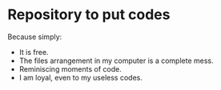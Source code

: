 # Repository to put codes
Because simply:
* It is free.
* The files arrangement in my computer is a complete mess.
* Reminiscing moments of code.
* I am loyal, even to my useless codes.
